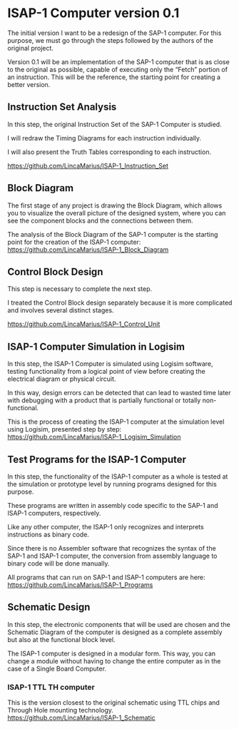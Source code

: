 # ISAP-1 Computer version 0.1
The initial version I want to be a redesign of the SAP-1 computer. For this purpose, we must go through the steps followed by the authors of the original project.

Version 0.1 will be an implementation of the SAP-1 computer that is as close to the original as possible, capable of executing only the “Fetch” portion of an instruction. This will be the reference, the starting point for creating a better version.

## Instruction Set Analysis
In this step, the original Instruction Set of the SAP-1 Computer is studied.

I will redraw the Timing Diagrams for each instruction individually.

I will also present the Truth Tables corresponding to each instruction.

https://github.com/LincaMarius/ISAP-1_Instruction_Set

## Block Diagram
The first stage of any project is drawing the Block Diagram, which allows you to visualize the overall picture of the designed system, where you can see the component blocks and the connections between them.

The analysis of the Block Diagram of the SAP-1 computer is the starting point for the creation of the ISAP-1 computer:
https://github.com/LincaMarius/ISAP-1_Block_Diagram

## Control Block Design
This step is necessary to complete the next step.

I treated the Control Block design separately because it is more complicated and involves several distinct stages.

https://github.com/LincaMarius/ISAP-1_Control_Unit

## ISAP-1 Computer Simulation in Logisim
In this step, the ISAP-1 Computer is simulated using Logisim software, testing functionality from a logical point of view before creating the electrical diagram or physical circuit.

In this way, design errors can be detected that can lead to wasted time later with debugging with a product that is partially functional or totally non-functional.

This is the process of creating the ISAP-1 computer at the simulation level using Logisim, presented step by step: \
https://github.com/LincaMarius/ISAP-1_Logisim_Simulation

## Test Programs for the ISAP-1 Computer
In this step, the functionality of the ISAP-1 computer as a whole is tested at the simulation or prototype level by running programs designed for this purpose.

These programs are written in assembly code specific to the SAP-1 and ISAP-1 computers, respectively.

Like any other computer, the ISAP-1 only recognizes and interprets instructions as binary code.

Since there is no Assembler software that recognizes the syntax of the SAP-1 and ISAP-1 computer, the conversion from assembly language to binary code will be done manually.

All programs that can run on SAP-1 and ISAP-1 computers are here: \
https://github.com/LincaMarius/ISAP-1_Programs

## Schematic Design
In this step, the electronic components that will be used are chosen and the Schematic Diagram of the computer is designed as a complete assembly but also at the functional block level.

The ISAP-1 computer is designed in a modular form. This way, you can change a module without having to change the entire computer as in the case of a Single Board Computer.

### ISAP-1 TTL TH computer
This is the version closest to the original schematic using TTL chips and Through Hole mounting technology. \
https://github.com/LincaMarius/ISAP-1_Schematic


